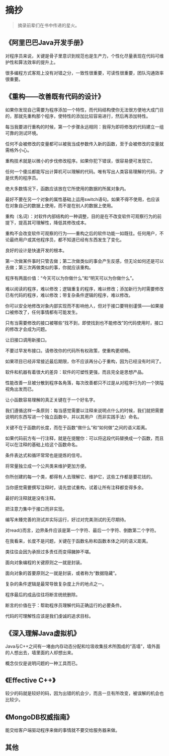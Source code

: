 # 摘抄

> 摘录前辈们在书中传递的星火。

## 《阿里巴巴Java开发手册》

对程序员来说，关键是骨子里意识到规范也是生产力，个性化尽量表现在代码可维护性和算法效率的提升上。

很多编程方式客观上没有对错之分，一致性很重要，可读性很重要，团队沟通效率很重要。

## 《重构——改善既有代码的设计》

如果你发现自己需要为程序添加一个特性，而代码结构使你无法很方便地大成门目的，那就先重构那个程序，使特性的添加比较容易进行，然后再添加特性。

每当我要进行重构的时候，第一个步骤永远相同：我得为即将修改的代码建立一组可靠的测试环境。

任何不会被修改的变量都可以被我当成参数传入新的函数，至于会被修改的变量就需格外小心。

重构技术就是以微小的步伐修改程序。如果你犯下错误，很容易便可发现它。

任何一个傻瓜都能写出计算机可以理解的代码。唯有写出人类容易理解的代码，才是优秀的程序员。

绝大多数情况下，函数应该放在它所使用的数据的所属对象内。

最好不要在另一个对象的属性基础上运用switch语句。如果不得不使用，也应该在对象自己的数据上使用，而不是在别人的数据上使用。

重构（名词）：对软件内部结构的一种调整，目的是在不改变软件可观察行为的前提下，提高其可理解性，降低其修改成本。

重构不会改变软件可观察的行为——重构之后的软件功能一如既往。任何用户，不论最终用户或其他程序员，都不知道已经有东西发生了变化。

良好的设计是快速开发的根本。

第一次做某件事时只管去做；第二次做类似的事会产生反感，但无论如何还是可以去做；第三次再做类似的事，你就应该重构。

程序有两面价值：“今天可以为你做什么”和“明天可以为你做什么”。

难以阅读的程序，难以修改；逻辑重复的程序，难以修改；添加新行为时需要修改已有代码的程序，难以修改；带复杂条件逻辑的程序，难以修改。

你可以安全地修改对象内部实现而不影响他人，但对于接口要特别谨慎——如果接口被修改了，任何事情都有可能发生。

只有当需要修改的接口被哪些“找不到，即使找到也不能修改”的代码使用时，接口的修改才会成为问题。

让旧接口调用新接口。

不要过早发布接口。请修改你的代码所有权政策，使重构更顺畅。

如果项目已经非常接近最后期限，你不应该再分心于重构，因为已经没有时间了。

软件和机器有着很大的差异：软件的可塑性更强，而且完全是思想产品。

性能改善一旦被分散到程序各角落，每次改善都只不过是从对程序行为的一个狭隘视角出发而已。

让小函数容易理解的真正关键在于一个好名字。

我们遵循这样一条原则：每当感觉需要以注释来说明点什么的时候，我们就把需要说明的东西写进一个独立函数中，并以其用户（而非实践手法）命名。

关键不在于函数的长度，而在于函数“做什么”和“如何做”之间的语义距离。

如果代码前方有一行注释，就是在提醒你：可以将这段代码替换成一个函数，而且可以在注释的基础上给这个函数命名。

条件表达式和循环常常也是提炼的信号。

将常量独立成一个公共类来维护更加方便。

你所创建的每一个类，都得有人去理解它、维护它，这些工作都是要花钱的。

当你感觉需要撰写注释时，请先尝试重构，试着让所有注释都变得多余。

最好的注释就是没有注释。

把注意力集中于接口而非实现。

编写未臻完善的测试并实际运行，好过对完美测试的无尽期待。

对read()而言，边界条件应该是第一个字符、最后一个字符、倒数第二个字符。

在我看来，长度不是问题，关键在于函数名称和函数本体之间的语义距离。

类往往会因为承担过多责任而变得臃肿不堪。

面向对象编程的关键原则之一就是封装。

面向对象的首要原则之一就是封装，或者称为“数据隐藏”。

复杂的条件逻辑是最常导致复杂度上升的地点之一。

程序最后的成品往往将断言统统删除。

断言的价值在于：帮助程序员理解代码正确运行的必要条件。

代码的可理解性应该是我们虔诚的追求目标。

## 《深入理解Java虚拟机》

Java与C++之间有一堵由内存动态分配和垃圾收集技术所围成的“高墙”，墙外面的人想出去，墙里面的人却想出来。

概念仅仅是说明问题的一种工具而已。

## 《Effective C++》
较少的码就是较好的码，因为出错的机会少，而且一旦有所改变，被误解的机会也比较少。

## 《MongoDB权威指南》
能交给客户端驱动程序来做的事情就不要交给服务器来做。

## 其他
